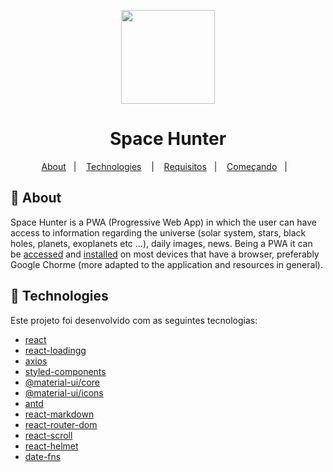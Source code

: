 <p align="center"><img src="https://spacehunter.vercel.app/static/media/rocket.585ceaf1.svg" width="150px" align="center"></p>

<h1 align="center">Space Hunter</h1>

<p align="center">
  <a href="#page_with_curl-sobre">About</a>&nbsp;&nbsp;&nbsp;|&nbsp;&nbsp;&nbsp;
  <a href="#hammer-iniciando-mobile">Technologies</a>
  &nbsp;&nbsp;&nbsp;|&nbsp;&nbsp;&nbsp;
  <a href="#books-requisitos">Requisitos</a>&nbsp;&nbsp;&nbsp;|&nbsp;&nbsp;&nbsp;
  <a href="#rocket-começando">Começando</a>&nbsp;&nbsp;&nbsp;|&nbsp;&nbsp;&nbsp;
</p>

## :page_with_curl: About

Space Hunter is a PWA (Progressive Web App) in which the user can have access to information regarding the universe (solar system, stars, black holes, planets, exoplanets etc ...), daily images, news.
Being a PWA it can be [accessed](https://spacehunter.vercel.app) and [installed](https://spacehunter.vercel.app) on most devices that have a browser, preferably Google Chorme (more adapted to the application and resources in general).

## :hammer: Technologies

Este projeto foi desenvolvido com as seguintes tecnologias:
- [react](https://pt-br.reactjs.org/)
- [react-loadingg](https://www.npmjs.com/package/react-loading)
- [axios](https://github.com/axios/axios)
- [styled-components](https://styled-components.com/)
- [@material-ui/core](https://www.npmjs.com/package/@material-ui/core)
- [@material-ui/icons](https://www.npmjs.com/package/@material-ui/icons)
- [antd](https://ant.design/docs/react/use-with-create-react-app)
- [react-markdown](https://www.npmjs.com/package/react-markdown)
- [react-router-dom](https://www.npmjs.com/package/react-router-dom)
- [react-scroll](https://www.npmjs.com/package/react-scroll)
- [react-helmet](https://www.npmjs.com/package/react-helmet)
- [date-fns](https://www.npmjs.com/package/date-fns)
